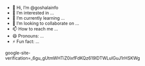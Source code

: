 - 👋 Hi, I’m @goshalainfo
- 👀 I’m interested in ...
- 🌱 I’m currently learning ...
- 💞️ I’m looking to collaborate on ...
- 📫 How to reach me ...
- 😄 Pronouns: ...
- ⚡ Fun fact: ...

<!---
goshalainfo/goshalainfo is a ✨ special ✨ repository because its `README.md` (this file) appears on your GitHub profile.
You can click the Preview link to take a look at your changes.
--->
google-site-verification=_6gu_gUtmWHTiZ0ixfFdKQz619lDTWLuIGuJ1rHSKWg
